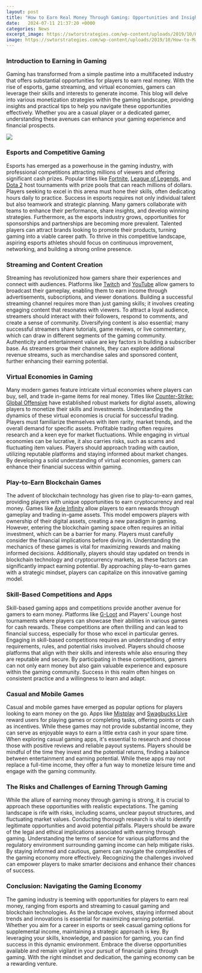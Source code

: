 ```yaml
---
layout: post
title: "How to Earn Real Money Through Gaming: Opportunities and Insights"
date:   2024-07-11 21:37:20 +0000
categories: News
excerpt_image: https://swtorstrategies.com/wp-content/uploads/2019/10/How-to-Make-Money-From-Gaming.jpg
image: https://swtorstrategies.com/wp-content/uploads/2019/10/How-to-Make-Money-From-Gaming.jpg
---
```


### Introduction to Earning in Gaming
Gaming has transformed from a simple pastime into a multifaceted industry that offers substantial opportunities for players to earn real money. With the rise of esports, game streaming, and virtual economies, gamers can leverage their skills and interests to generate income. This blog will delve into various monetization strategies within the gaming landscape, providing insights and practical tips to help you navigate these opportunities effectively. Whether you are a casual player or a dedicated gamer, understanding these avenues can enhance your gaming experience and financial prospects.

![](https://swtorstrategies.com/wp-content/uploads/2019/10/How-to-Make-Money-From-Gaming.jpg)
### Esports and Competitive Gaming
Esports has emerged as a powerhouse in the gaming industry, with professional competitions attracting millions of viewers and offering significant cash prizes. Popular titles like [Fortnite](https://us.edu.vn/en/Fortnite), [League of Legends](https://us.edu.vn/en/League_of_Legends), and [Dota 2](https://us.edu.vn/en/Dota_2) host tournaments with prize pools that can reach millions of dollars. Players seeking to excel in this arena must hone their skills, often dedicating hours daily to practice. 
Success in esports requires not only individual talent but also teamwork and strategic planning. Many gamers collaborate with teams to enhance their performance, share insights, and develop winning strategies. Furthermore, as the esports industry grows, opportunities for sponsorships and partnerships are becoming more prevalent. Talented players can attract brands looking to promote their products, turning gaming into a viable career path. To thrive in this competitive landscape, aspiring esports athletes should focus on continuous improvement, networking, and building a strong online presence.
### Streaming and Content Creation
Streaming has revolutionized how gamers share their experiences and connect with audiences. Platforms like [Twitch](https://us.edu.vn/en/Twitch) and [YouTube](https://us.edu.vn/en/YouTube) allow gamers to broadcast their gameplay, enabling them to earn income through advertisements, subscriptions, and viewer donations. Building a successful streaming channel requires more than just gaming skills; it involves creating engaging content that resonates with viewers.
To attract a loyal audience, streamers should interact with their followers, respond to comments, and create a sense of community. Diversifying content is also essential; many successful streamers share tutorials, game reviews, or live commentary, which can draw in different segments of the gaming community. Authenticity and entertainment value are key factors in building a subscriber base. As streamers grow their channels, they can explore additional revenue streams, such as merchandise sales and sponsored content, further enhancing their earning potential.
### Virtual Economies in Gaming
Many modern games feature intricate virtual economies where players can buy, sell, and trade in-game items for real money. Titles like [Counter-Strike: Global Offensive](https://us.edu.vn/en/Counter-Strike:_Global_Offensive) have established robust markets for digital assets, allowing players to monetize their skills and investments. Understanding the dynamics of these virtual economies is crucial for successful trading.
Players must familiarize themselves with item rarity, market trends, and the overall demand for specific assets. Profitable trading often requires research and a keen eye for market fluctuations. While engaging in virtual economies can be lucrative, it also carries risks, such as scams and fluctuating item values. Players should approach trading with caution, utilizing reputable platforms and staying informed about market changes. By developing a solid understanding of virtual economies, gamers can enhance their financial success within gaming.
### Play-to-Earn Blockchain Games
The advent of blockchain technology has given rise to play-to-earn games, providing players with unique opportunities to earn cryptocurrency and real money. Games like [Axie Infinity](https://us.edu.vn/en/Axie_Infinity) allow players to earn rewards through gameplay and trading in-game assets. This model empowers players with ownership of their digital assets, creating a new paradigm in gaming.
However, entering the blockchain gaming space often requires an initial investment, which can be a barrier for many. Players must carefully consider the financial implications before diving in. Understanding the mechanics of these games is vital for maximizing rewards and making informed decisions. Additionally, players should stay updated on trends in blockchain technology and cryptocurrency markets, as these factors can significantly impact earning potential. By approaching play-to-earn games with a strategic mindset, players can capitalize on this innovative gaming model.
### Skill-Based Competitions and Apps
Skill-based gaming apps and competitions provide another avenue for gamers to earn money. Platforms like [G-Loot](https://us.edu.vn/en/G-Loot) and Players' Lounge host tournaments where players can showcase their abilities in various games for cash rewards. These competitions are often thrilling and can lead to financial success, especially for those who excel in particular genres.
Engaging in skill-based competitions requires an understanding of entry requirements, rules, and potential risks involved. Players should choose platforms that align with their skills and interests while also ensuring they are reputable and secure. By participating in these competitions, gamers can not only earn money but also gain valuable experience and exposure within the gaming community. Success in this realm often hinges on consistent practice and a willingness to learn and adapt.
### Casual and Mobile Games
Casual and mobile games have emerged as popular options for players looking to earn money on the go. Apps like [Mistplay](https://us.edu.vn/en/Mistplay) and [Swagbucks Live](https://us.edu.vn/en/Swagbucks) reward users for playing games or completing tasks, offering points or cash as incentives. While these games may not provide substantial income, they can serve as enjoyable ways to earn a little extra cash in your spare time.
When exploring casual gaming apps, it's essential to research and choose those with positive reviews and reliable payout systems. Players should be mindful of the time they invest and the potential returns, finding a balance between entertainment and earning potential. While these apps may not replace a full-time income, they offer a fun way to monetize leisure time and engage with the gaming community.
### The Risks and Challenges of Earning Through Gaming
While the allure of earning money through gaming is strong, it is crucial to approach these opportunities with realistic expectations. The gaming landscape is rife with risks, including scams, unclear payout structures, and fluctuating market values. Conducting thorough research is vital to identify legitimate opportunities and avoid potential pitfalls.
Players should be aware of the legal and ethical implications associated with earning through gaming. Understanding the terms of service for various platforms and the regulatory environment surrounding gaming income can help mitigate risks. By staying informed and cautious, gamers can navigate the complexities of the gaming economy more effectively. Recognizing the challenges involved can empower players to make smarter decisions and enhance their chances of success.
### Conclusion: Navigating the Gaming Economy
The gaming industry is teeming with opportunities for players to earn real money, ranging from esports and streaming to casual gaming and blockchain technologies. As the landscape evolves, staying informed about trends and innovations is essential for maximizing earning potential. Whether you aim for a career in esports or seek casual gaming options for supplemental income, maintaining a strategic approach is key.
By leveraging your skills, knowledge, and passion for gaming, you can find success in this dynamic environment. Embrace the diverse opportunities available and remain vigilant in your pursuit of financial gains through gaming. With the right mindset and dedication, the gaming economy can be a rewarding venture.